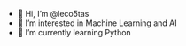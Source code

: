 - 👋 Hi, I’m @leco5tas
- 👀 I’m interested in Machine Learning and AI
- 🌱 I’m currently learning Python

<!---
leco5tas/leco5tas is a ✨ special ✨ repository because its `README.md` (this file) appears on your GitHub profile.
You can click the Preview link to take a look at your changes.
--->
